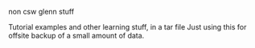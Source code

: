 
non csw glenn stuff

Tutorial examples and other learning stuff, in a tar file
Just using this for offsite backup of a small amount of data.
